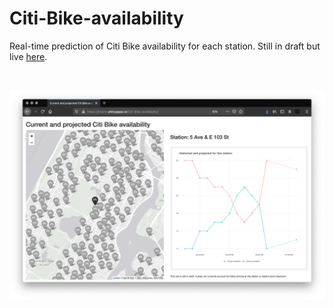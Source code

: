 # Citi-Bike-availability

Real-time prediction of Citi Bike availability for each station. Still in draft but live [here](https://jmarlo.shinyapps.io/Citi-Bike-availability/).

<br>

![](screenshot.png)
